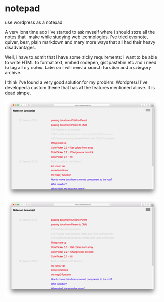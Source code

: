 # notepad
use wordpress as a notepad

A very long time ago i've started to ask myself where i should store all the notes that i make while studying web technologies. I've tried evernote, quiver, bear, plain markdown and many more ways that all had their heavy disadvantages.

Well, i have to admit that I have some tricky requirements: I want to be able to write HTML to format text, embed codepen, gist pastebin etc and i need to tag all my notes. Later on i will need a search function and a category archive.

I think i've found a very good solution for my problem: Wordpress! I've developed a custom theme that has all the features mentioned above. It is dead simple.

<img src="img/1.png">
<img src="img/1.png">